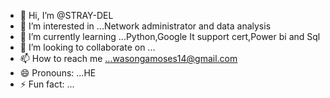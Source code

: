 - 👋 Hi, I’m @STRAY-DEL
- 👀 I’m interested in ...Network administrator and data analysis
- 🌱 I’m currently learning ...Python,Google It support cert,Power bi and Sql
- 💞️ I’m looking to collaborate on ...
- 📫 How to reach me ...wasongamoses14@gmail.com
- 😄 Pronouns: ...HE
- ⚡ Fun fact: ...

<!---
STRAY-DEL/STRAY-DEL is a ✨ special ✨ repository because its `README.md` (this file) appears on your GitHub profile.
You can click the Preview link to take a look at your changes.
--->
